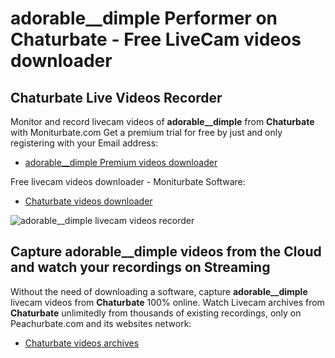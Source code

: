 # adorable__dimple Performer on Chaturbate - Free LiveCam videos downloader

## Chaturbate Live Videos Recorder

Monitor and record livecam videos of **adorable__dimple** from **Chaturbate** with Moniturbate.com
Get a premium trial for free by just and only registering with your Email address:
* [adorable__dimple Premium videos downloader](https://moniturbate.com/request-demo-licence-key.html)

Free livecam videos downloader - Moniturbate Software:
* [Chaturbate videos downloader](https://moniturbate.com/moniturbate-download-software.html)

![adorable__dimple livecam videos recorder](https://peachurnet.com/templates/moniturbate-software.png)


## Capture adorable__dimple videos from the Cloud and watch your recordings on Streaming

Without the need of downloading a software, capture **adorable__dimple** livecam videos from **Chaturbate** 100% online.
Watch Livecam archives from **Chaturbate** unlimitedly from thousands of existing recordings, only on Peachurbate.com and its websites network:
* [Chaturbate videos archives](https://peachurnet.com/)